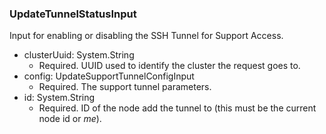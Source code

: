 ### UpdateTunnelStatusInput
Input for enabling or disabling the SSH Tunnel for Support Access.

- clusterUuid: System.String
  - Required. UUID used to identify the cluster the request goes to.
- config: UpdateSupportTunnelConfigInput
  - Required. The support tunnel parameters.
- id: System.String
  - Required. ID of the node add the tunnel to (this must be the current node id or *me*).
